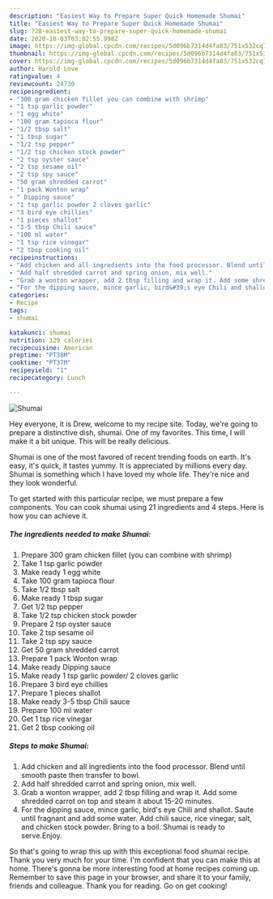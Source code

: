 ```yaml
---
description: "Easiest Way to Prepare Super Quick Homemade Shumai"
title: "Easiest Way to Prepare Super Quick Homemade Shumai"
slug: 728-easiest-way-to-prepare-super-quick-homemade-shumai
date: 2020-10-03T03:02:55.998Z
image: https://img-global.cpcdn.com/recipes/5d096b7314d4fa83/751x532cq70/shumai-recipe-main-photo.jpg
thumbnail: https://img-global.cpcdn.com/recipes/5d096b7314d4fa83/751x532cq70/shumai-recipe-main-photo.jpg
cover: https://img-global.cpcdn.com/recipes/5d096b7314d4fa83/751x532cq70/shumai-recipe-main-photo.jpg
author: Harold Love
ratingvalue: 4
reviewcount: 24730
recipeingredient:
- "300 gram chicken fillet you can combine with shrimp"
- "1 tsp garlic powder"
- "1 egg white"
- "100 gram tapioca flour"
- "1/2 tbsp salt"
- "1 tbsp sugar"
- "1/2 tsp pepper"
- "1/2 tsp chicken stock powder"
- "2 tsp oyster sauce"
- "2 tsp sesame oil"
- "2 tsp spy sauce"
- "50 gram shredded carrot"
- "1 pack Wonton wrap"
- " Dipping sauce"
- "1 tsp garlic powder 2 cloves garlic"
- "3 bird eye chillies"
- "1 pieces shallot"
- "3-5 tbsp Chili sauce"
- "100 ml water"
- "1 tsp rice vinegar"
- "2 tbsp cooking oil"
recipeinstructions:
- "Add chicken and all ingredients into the food processor. Blend until smooth paste then transfer to bowl."
- "Add half shredded carrot and spring onion, mix well."
- "Grab a wonton wrapper, add 2 tbsp filling and wrap it. Add some shredded carrot on top and steam it about 15-20 minutes."
- "For the dipping sauce, mince garlic, bird&#39;s eye Chili and shallot. Saute until fragnant and add some water. Add chili sauce, rice vinegar, salt, and chicken stock powder. Bring to a boil. Shumai is ready to serve.Enjoy."
categories:
- Recipe
tags:
- shumai

katakunci: shumai 
nutrition: 129 calories
recipecuisine: American
preptime: "PT38M"
cooktime: "PT37M"
recipeyield: "1"
recipecategory: Lunch

---
```



![Shumai](https://img-global.cpcdn.com/recipes/5d096b7314d4fa83/751x532cq70/shumai-recipe-main-photo.jpg)

Hey everyone, it is Drew, welcome to my recipe site. Today, we're going to prepare a distinctive dish, shumai. One of my favorites. This time, I will make it a bit unique. This will be really delicious.



Shumai is one of the most favored of recent trending foods on earth. It's easy, it's quick, it tastes yummy. It is appreciated by millions every day. Shumai is something which I have loved my whole life. They're nice and they look wonderful.


To get started with this particular recipe, we must prepare a few components. You can cook shumai using 21 ingredients and 4 steps. Here is how you can achieve it.

<!--inarticleads1-->

##### The ingredients needed to make Shumai:

1. Prepare 300 gram chicken fillet (you can combine with shrimp)
1. Take 1 tsp garlic powder
1. Make ready 1 egg white
1. Take 100 gram tapioca flour
1. Take 1/2 tbsp salt
1. Make ready 1 tbsp sugar
1. Get 1/2 tsp pepper
1. Take 1/2 tsp chicken stock powder
1. Prepare 2 tsp oyster sauce
1. Take 2 tsp sesame oil
1. Take 2 tsp spy sauce
1. Get 50 gram shredded carrot
1. Prepare 1 pack Wonton wrap
1. Make ready  Dipping sauce
1. Make ready 1 tsp garlic powder/ 2 cloves garlic
1. Prepare 3 bird eye chillies
1. Prepare 1 pieces shallot
1. Make ready 3-5 tbsp Chili sauce
1. Prepare 100 ml water
1. Get 1 tsp rice vinegar
1. Get 2 tbsp cooking oil




<!--inarticleads2-->

##### Steps to make Shumai:

1. Add chicken and all ingredients into the food processor. Blend until smooth paste then transfer to bowl.
1. Add half shredded carrot and spring onion, mix well.
1. Grab a wonton wrapper, add 2 tbsp filling and wrap it. Add some shredded carrot on top and steam it about 15-20 minutes.
1. For the dipping sauce, mince garlic, bird&#39;s eye Chili and shallot. Saute until fragnant and add some water. Add chili sauce, rice vinegar, salt, and chicken stock powder. Bring to a boil. Shumai is ready to serve.Enjoy.




So that's going to wrap this up with this exceptional food shumai recipe. Thank you very much for your time. I'm confident that you can make this at home. There's gonna be more interesting food at home recipes coming up. Remember to save this page in your browser, and share it to your family, friends and colleague. Thank you for reading. Go on get cooking!
